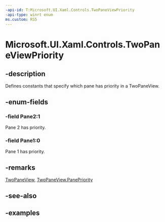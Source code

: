 ```yaml
---
-api-id: T:Microsoft.UI.Xaml.Controls.TwoPaneViewPriority
-api-type: winrt enum
ms.custom: RS5
---
```


<!-- Enumeration syntax.
public enum TwoPaneViewPriority : int 
-->

# Microsoft.UI.Xaml.Controls.TwoPaneViewPriority

## -description

Defines constants that specify which pane has priority in a TwoPaneView.

## -enum-fields
### -field Pane2:1

Pane 2 has priority.

### -field Pane1:0

Pane 1 has priority.

## -remarks

[TwoPaneView](twopaneview.md), [TwoPaneView.PanePriority](twopaneview_panepriority.md)

## -see-also

## -examples

